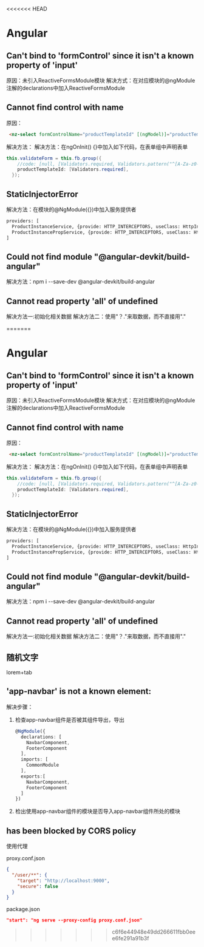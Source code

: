 <<<<<<< HEAD
# Angular

## Can't bind to 'formControl' since it isn't a known property of 'input'
原因：未引入ReactiveFormsModule模块
解决方式：在对应模块的@ngModule注解的declarations中加入ReactiveFormsModule

##  Cannot find control with name
  原因：

  ```html
   <nz-select formControlName="productTemplateId" [(ngModel)]="productTemplateId">
  ```
  解决方法： 解决方法：在ngOnInit() {}中加入如下代码，在表单组中声明表单
  ```java
  this.validateForm = this.fb.group({
      //code: [null, [Validators.required, Validators.pattern("^[A-Za-z0-9\-]+$"), Validators.maxLength(36)]],
      productTemplateId: [Validators.required],
    });
  ```
## StaticInjectorError
  解决方法：在模块的@NgModule({})中加入服务提供者

  ```html
  providers: [
    ProductInstanceService, {provide: HTTP_INTERCEPTORS, useClass: HttpInterceptorService, multi: true},
    ProductInstancePropService, {provide: HTTP_INTERCEPTORS, useClass: HttpInterceptorService, multi: true}
  ]
  ```

## Could not find module "@angular-devkit/build-angular"
解决方法：npm i --save-dev @angular-devkit/build-angular

## Cannot read property 'all' of undefined
解决方法一:初始化相关数据
解决方法二：使用"？."来取数据，而不直接用"."


=======
# Angular

## Can't bind to 'formControl' since it isn't a known property of 'input'
原因：未引入ReactiveFormsModule模块
解决方式：在对应模块的@ngModule注解的declarations中加入ReactiveFormsModule

##  Cannot find control with name
  原因：

  ```html
   <nz-select formControlName="productTemplateId" [(ngModel)]="productTemplateId">
  ```
  解决方法： 解决方法：在ngOnInit() {}中加入如下代码，在表单组中声明表单
  ```java
  this.validateForm = this.fb.group({
      //code: [null, [Validators.required, Validators.pattern("^[A-Za-z0-9\-]+$"), Validators.maxLength(36)]],
      productTemplateId: [Validators.required],
    });
  ```
## StaticInjectorError
  解决方法：在模块的@NgModule({})中加入服务提供者

  ```html
  providers: [
    ProductInstanceService, {provide: HTTP_INTERCEPTORS, useClass: HttpInterceptorService, multi: true},
    ProductInstancePropService, {provide: HTTP_INTERCEPTORS, useClass: HttpInterceptorService, multi: true}
  ]
  ```

## Could not find module "@angular-devkit/build-angular"
解决方法：npm i --save-dev @angular-devkit/build-angular

## Cannot read property 'all' of undefined
解决方法一:初始化相关数据
解决方法二：使用"？."来取数据，而不直接用"."

## 随机文字

lorem+tab

## 'app-navbar' is not a known element:

解决步骤：

1. 检查app-navbar组件是否被其组件导出，导出

   ```typescript
   @NgModule({
     declarations: [
       NavbarComponent,
       FooterComponent
     ],
     imports: [
       CommonModule
     ],
     exports:[
       NavbarComponent,
       FooterComponent
     ]
   })
   ```
2. 检出使用app-navbar组件的模块是否导入app-navbar组件所处的模块

## has been blocked by CORS policy

使用代理

proxy.conf.json

```json
{
  "/user/**": {
    "target": "http://localhost:9000",
    "secure": false
  }
}
```

package.json

```json
"start": "ng serve --proxy-config proxy.conf.json"
```

>>>>>>> c6f6e44948e49dd266611fbb0eee6fe291a91b3f
